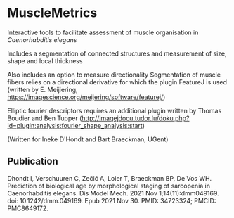 # MuscleMetrics
Interactive tools to facilitate assessment of muscle organisation in _Caenorhabditis elegans_

Includes a segmentation of connected structures and measurement of size, shape and local thickness

Also includes an option to measure directionality 
Segmentation of muscle fibers relies on a directional derivative for which the plugin FeatureJ is used (written by E. Meijiering, https://imagescience.org/meijering/software/featurej/)

Elliptic fourier descriptors requires an additional plugin written by Thomas Boudier and Ben Tupper (http://imagejdocu.tudor.lu/doku.php?id=plugin:analysis:fourier_shape_analysis:start)

(Written for Ineke D'Hondt and Bart Braeckman, UGent)

## Publication

Dhondt I, Verschuuren C, Zečić A, Loier T, Braeckman BP, De Vos WH. Prediction of biological age by morphological staging of sarcopenia in Caenorhabditis elegans. Dis Model Mech. 2021 Nov 1;14(11):dmm049169. doi: 10.1242/dmm.049169. Epub 2021 Nov 30. PMID: 34723324; PMCID: PMC8649172.
